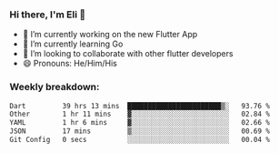 ### Hi there, I'm Eli 👋
- 🔭 I’m currently working on the new Flutter App
- 🌱 I’m currently learning Go
- 🦄 I’m looking to collaborate with other flutter developers
- 😄 Pronouns: He/Him/His

### Weekly breakdown:
<!--START_SECTION:waka-->

```txt
Dart         39 hrs 13 mins  ███████████████████████▒░   93.76 %
Other        1 hr 11 mins    ▓░░░░░░░░░░░░░░░░░░░░░░░░   02.84 %
YAML         1 hr 6 mins     ▓░░░░░░░░░░░░░░░░░░░░░░░░   02.66 %
JSON         17 mins         ▒░░░░░░░░░░░░░░░░░░░░░░░░   00.69 %
Git Config   0 secs          ░░░░░░░░░░░░░░░░░░░░░░░░░   00.04 %
```

<!--END_SECTION:waka-->

